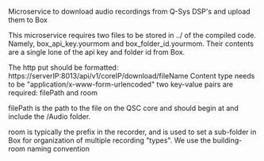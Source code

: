 Microservice to download audio recordings from Q-Sys DSP's and upload them to Box

This microservice requires two files to be stored in ../ of the compiled code.  Namely, box_api_key.yourmom and box_folder_id.yourmom.  Their contents are a single lone of the api key and folder id from Box.

The http put should be formatted: https://serverIP:8013/api/v1/coreIP/download/fileName
Content type needs to be "application/x-www-form-urlencoded"
two key-value pairs are required: filePath and room

filePath is the path to the file on the QSC core and should begin at and include the /Audio folder.

room is typically the prefix in the recorder, and is used to set a sub-folder in Box for organization of multiple recording "types".  We use the building-room naming convention